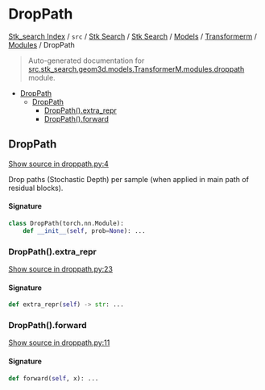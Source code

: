 # DropPath

[Stk_search Index](../../../../../../README.md#stk_search-index) / `src` / [Stk Search](../../../../index.md#stk-search) / [Stk Search](../../../../index.md#stk-search) / [Models](../../index.md#models) / [Transformerm](../index.md#transformerm) / [Modules](./index.md#modules) / DropPath

> Auto-generated documentation for [src.stk_search.geom3d.models.TransformerM.modules.droppath](https://github.com/mohammedazzouzi15/STK_search/blob/main/src/stk_search/geom3d/models/TransformerM/modules/droppath.py) module.

- [DropPath](#droppath)
  - [DropPath](#droppath-1)
    - [DropPath().extra_repr](#droppath()extra_repr)
    - [DropPath().forward](#droppath()forward)

## DropPath

[Show source in droppath.py:4](https://github.com/mohammedazzouzi15/STK_search/blob/main/src/stk_search/geom3d/models/TransformerM/modules/droppath.py#L4)

Drop paths (Stochastic Depth) per sample  (when applied in main path of residual blocks).

#### Signature

```python
class DropPath(torch.nn.Module):
    def __init__(self, prob=None): ...
```

### DropPath().extra_repr

[Show source in droppath.py:23](https://github.com/mohammedazzouzi15/STK_search/blob/main/src/stk_search/geom3d/models/TransformerM/modules/droppath.py#L23)

#### Signature

```python
def extra_repr(self) -> str: ...
```

### DropPath().forward

[Show source in droppath.py:11](https://github.com/mohammedazzouzi15/STK_search/blob/main/src/stk_search/geom3d/models/TransformerM/modules/droppath.py#L11)

#### Signature

```python
def forward(self, x): ...
```